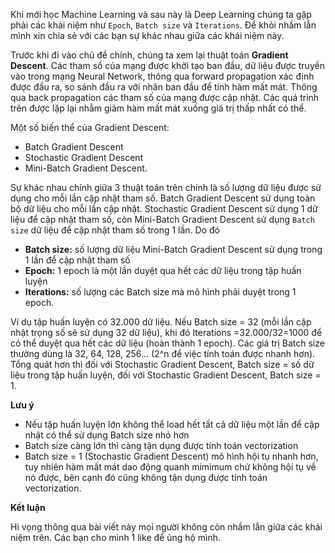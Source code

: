 Khi mới học Machine Learning và sau này là Deep Learning chúng ta gặp phải các khái niệm như `Epoch`, `Batch size` và `Iterations`. Để khỏi nhầm lẫn mình xin chia sẻ với các bạn sự khác nhau giữa các khái niệm này.

Trước khi đi vào chủ đề chính, chúng ta xem lại thuật toán **Gradient Descent**. Các tham số của mạng được khởi tạo ban đầu, dữ liệu được truyền vào trong mạng Neural Network, thông qua forward propagation xác định được đầu ra, so sánh đầu ra với nhãn ban đầu để tính hàm mất mát. Thông qua back propagation các tham số của mạng được cập nhật. Các quá trình trên được lặp lại nhằm giảm hàm mất mát xuống giá trị thấp nhất có thể.

Một số biến thể của Gradient Descent:
- Batch Gradient Descent
- Stochastic Gradient Descent
- Mini-Batch Gradient Descent.

Sự khác nhau chính giữa 3 thuật toán trên chính là số lượng dữ liệu được sử dụng cho mỗi lần cập nhật tham số. Batch Gradient Descent sử dụng toàn bộ dữ liệu cho mỗi lần cập nhật. Stochastic Gradient Descent sử dụng 1 dữ liệu để cập nhật tham số, còn Mini-Batch Gradient Descent sử dụng `Batch size` dữ liệu để cập nhật tham số trong 1 lần. Do đó
- **Batch size:** số lượng dữ liệu Mini-Batch Gradient Descent sử dụng trong 1 lần để cập nhật tham số
- **Epoch:** 1 epoch là một lần duyệt qua hết các dữ liệu trong tập huấn luyện
- **Iterations:** số lượng các Batch size mà mô hình phải duyệt trong 1 epoch.

Ví dụ tập huấn luyện có 32.000 dữ liệu. Nếu Batch size = 32 (mỗi lần cập nhật trọng số sẽ sử dụng 32 dữ liệu), khi đó Iterations =32.000/32=1000 để có thể duyệt qua hết các dữ liệu (hoàn thành 1 epoch). Các giá trị Batch size thường dùng là 32, 64, 128, 256... (2^n để việc tính toán được nhanh hơn). Tổng quát hơn thì đối với Stochastic Gradient Descent, Batch size = số dữ liệu trong tập huấn luyện, đối với Stochastic Gradient Descent, Batch size = 1.

**Lưu ý**
- Nếu tập huấn luyện lớn không thể load hết tất cả dữ liệu một lần để cập nhật có thể sử dụng Batch size nhỏ hơn
- Batch size càng lớn thì càng tận dụng được tính toán vectorization
- Batch size = 1 (Stochastic Gradient Descent) mô hình hội tụ nhanh hơn, tuy nhiên hàm mất mát dao động quanh mimimum chứ không hội tụ về nó được, bên cạnh đó cũng không tận dụng được tính toán vectorization.

**Kết luận**

Hi vọng thông qua bài viết này mọi người không còn nhầm lẫn giữa các khái niệm trên. Các bạn cho mình 1 like để ủng hộ mình.
